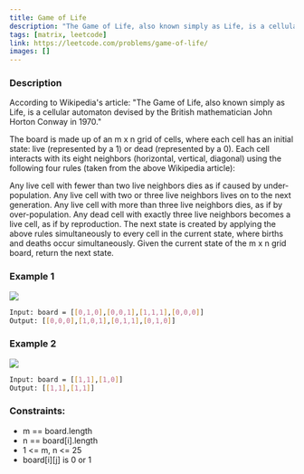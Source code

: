 ```yaml
---
title: Game of Life
description: "The Game of Life, also known simply as Life, is a cellular automaton devised by the British mathematician John Horton Conway in 1970."
tags: [matrix, leetcode]
link: https://leetcode.com/problems/game-of-life/
images: []
---
```


### Description

According to Wikipedia's article: "The Game of Life, also known simply as Life, is a cellular automaton devised by the British mathematician John Horton Conway in 1970."

The board is made up of an m x n grid of cells, where each cell has an initial state: live (represented by a 1) or dead (represented by a 0). Each cell interacts with its eight neighbors (horizontal, vertical, diagonal) using the following four rules (taken from the above Wikipedia article):

Any live cell with fewer than two live neighbors dies as if caused by under-population.
Any live cell with two or three live neighbors lives on to the next generation.
Any live cell with more than three live neighbors dies, as if by over-population.
Any dead cell with exactly three live neighbors becomes a live cell, as if by reproduction.
The next state is created by applying the above rules simultaneously to every cell in the current state, where births and deaths occur simultaneously. Given the current state of the m x n grid board, return the next state.

### Example 1

![](https://assets.leetcode.com/uploads/2020/12/26/grid1.jpg)

```bash
Input: board = [[0,1,0],[0,0,1],[1,1,1],[0,0,0]]
Output: [[0,0,0],[1,0,1],[0,1,1],[0,1,0]]
```

### Example 2

![](https://assets.leetcode.com/uploads/2020/12/26/grid2.jpg)

```bash
Input: board = [[1,1],[1,0]]
Output: [[1,1],[1,1]]
```

### Constraints:

- m == board.length
- n == board[i].length
- 1 <= m, n <= 25
- board[i][j] is 0 or 1